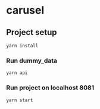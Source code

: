 # carusel

## Project setup
```
yarn install
```

### Run dummy_data
```
yarn api
```

### Run project on localhost 8081
```
yarn start
```
